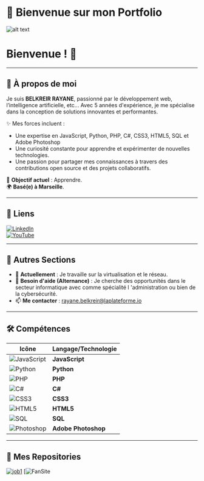 # 🌟 Bienvenue sur mon Portfolio

![alt text](https://github.com/user-attachments/assets/73152bc8-02fd-4de2-9dcb-0ec6428b1aba)

# Bienvenue ! 👋

---

## 👋 À propos de moi
Je suis **BELKREIR RAYANE**, passionné par le développement web, l’intelligence artificielle, etc... 
Avec 5 années d'expérience, je me spécialise dans la conception de solutions innovantes et performantes.  

✨ Mes forces incluent :  
- Une expertise en JavaScript, Python, PHP, C#, CSS3, HTML5, SQL et Adobe Photoshop
- Une curiosité constante pour apprendre et expérimenter de nouvelles technologies.  
- Une passion pour partager mes connaissances à travers des contributions open source et des projets collaboratifs.

🎯 **Objectif actuel** : Apprendre.  
🌍 **Basé(e) à Marseille**. 

---

## 🔗 Liens
[![LinkedIn](https://img.shields.io/badge/LinkedIn-0A66C2?style=for-the-badge&logo=linkedin&logoColor=white)](https://www.linkedin.com/in/rayane-belkreir-669126339/)  
[![YouTube](https://img.shields.io/badge/YouTube-FF0000?style=for-the-badge&logo=youtube&logoColor=white)](https://www.youtube.com/channel/UC-KkiDPU2hasX5_J5VrcnuA)

---

## 🚀 Autres Sections
- 🌱 **Actuellement** : Je travaille sur la virtualisation et le réseau.
- 🤝 **Besoin d'aide (Alternance)** : Je cherche des opportunités dans le secteur informatique avec comme spécialité l 'administration ou bien de la cybersécurité.
- 📫 **Me contacter** : rayane.belkreir@laplateforme.io

---

## 🛠️ Compétences

| Icône | Langage/Technologie |
|----------------------|-------|
| ![JavaScript](https://img.shields.io/badge/JavaScript-F7DF1E?style=for-the-badge&logo=javascript&logoColor=323330) | **JavaScript** |
| ![Python](https://img.shields.io/badge/Python-3776AB?style=for-the-badge&logo=python&logoColor=white) | **Python** |
| ![PHP](https://img.shields.io/badge/PHP-777BB4?style=for-the-badge&logo=php&logoColor=white) | **PHP** |
| ![C#](https://img.shields.io/badge/C%23-239120?style=for-the-badge&logo=c-sharp&logoColor=white) | **C#** |
| ![CSS3](https://img.shields.io/badge/CSS3-1572B6?style=for-the-badge&logo=css3&logoColor=white) | **CSS3** |
| ![HTML5](https://img.shields.io/badge/HTML5-E34F26?style=for-the-badge&logo=html5&logoColor=white) | **HTML5** |
| ![SQL](https://img.shields.io/badge/SQL-4479A1?style=for-the-badge&logo=mysql&logoColor=white) | **SQL** |
| ![Photoshop](https://img.shields.io/badge/Adobe%20Photoshop-31A8FF?style=for-the-badge&logo=adobephotoshop&logoColor=white) | **Adobe Photoshop** |

---

## 👾 Mes Repositories

[![job1](https://github-readme-stats.vercel.app/api/pin/?username=VotreNomDUtilisateur&repo=job1)]([https://github.com/rayane-belkreir/job1](https://github.com/rayane-belkreir/job1))
[![FanSite](https://github.com/rayane-belkreir/rayane-belkreir)
